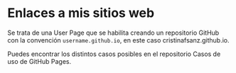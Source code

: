 # Enlaces a mis sitios web

Se trata de una User Page que se habilita creando un repositorio GitHub con la convención `username.github.io`, en este caso cristinafsanz.github.io.

Puedes encontrar los distintos casos posibles en el repositorio Casos de uso de GitHub Pages</a>.
